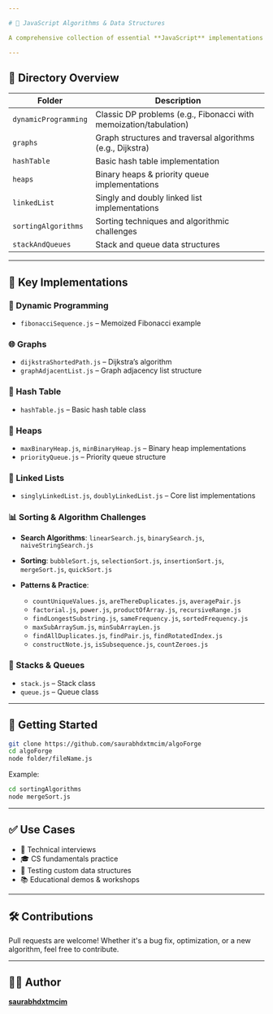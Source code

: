 ```yaml
---

# 🧠 JavaScript Algorithms & Data Structures

A comprehensive collection of essential **JavaScript** implementations for data structures and algorithms. Categorized into folders to aid clarity, study, and interview prep.

---
```


## 📁 Directory Overview

| Folder               | Description                                                       |
| -------------------- | ----------------------------------------------------------------- |
| `dynamicProgramming` | Classic DP problems (e.g., Fibonacci with memoization/tabulation) |
| `graphs`             | Graph structures and traversal algorithms (e.g., Dijkstra)        |
| `hashTable`          | Basic hash table implementation                                   |
| `heaps`              | Binary heaps & priority queue implementations                     |
| `linkedList`         | Singly and doubly linked list implementations                     |
| `sortingAlgorithms`  | Sorting techniques and algorithmic challenges                     |
| `stackAndQueues`     | Stack and queue data structures                                   |

---

## 📌 Key Implementations

### 🔁 Dynamic Programming

* `fibonacciSequence.js` – Memoized Fibonacci example

### 🌐 Graphs

* `dijkstraShortedPath.js` – Dijkstra’s algorithm
* `graphAdjacentList.js` – Graph adjacency list structure

### 🧮 Hash Table

* `hashTable.js` – Basic hash table class

### 🔺 Heaps

* `maxBinaryHeap.js`, `minBinaryHeap.js` – Binary heap implementations
* `priorityQueue.js` – Priority queue structure

### 🔗 Linked Lists

* `singlyLinkedList.js`, `doublyLinkedList.js` – Core list implementations

### 📊 Sorting & Algorithm Challenges

* **Search Algorithms**: `linearSearch.js`, `binarySearch.js`, `naiveStringSearch.js`
* **Sorting**: `bubbleSort.js`, `selectionSort.js`, `insertionSort.js`, `mergeSort.js`, `quickSort.js`
* **Patterns & Practice**:

  * `countUniqueValues.js`, `areThereDuplicates.js`, `averagePair.js`
  * `factorial.js`, `power.js`, `productOfArray.js`, `recursiveRange.js`
  * `findLongestSubstring.js`, `sameFrequency.js`, `sortedFrequency.js`
  * `maxSubArraySum.js`, `minSubArrayLen.js`
  * `findAllDuplicates.js`, `findPair.js`, `findRotatedIndex.js`
  * `constructNote.js`, `isSubsequence.js`, `countZeroes.js`

### 🧱 Stacks & Queues

* `stack.js` – Stack class
* `queue.js` – Queue class

---

## 🚀 Getting Started

```bash
git clone https://github.com/saurabhdxtmcim/algoForge
cd algoForge
node folder/fileName.js
```

Example:

```bash
cd sortingAlgorithms
node mergeSort.js
```

---

## ✅ Use Cases

* 💼 Technical interviews
* 🎓 CS fundamentals practice
* 🧪 Testing custom data structures
* 📚 Educational demos & workshops

---

## 🛠️ Contributions

Pull requests are welcome! Whether it's a bug fix, optimization, or a new algorithm, feel free to contribute.

---

## 👨‍💻 Author

**[saurabhdxtmcim](https://github.com/saurabhdxtmcim)**

